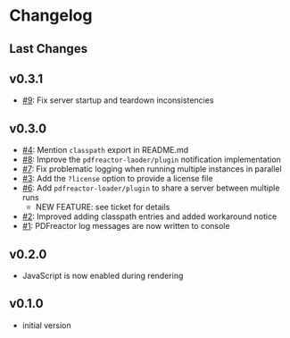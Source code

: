 # Changelog

## Last Changes


## v0.3.1

- [#9](https://github.com/aixigo/pdfreactor-loader/issues/9): Fix server startup and teardown inconsistencies


## v0.3.0

- [#4](https://github.com/aixigo/pdfreactor-loader/issues/4): Mention `classpath` export in README.md
- [#8](https://github.com/aixigo/pdfreactor-loader/issues/8): Improve the `pdfreactor-laoder/plugin` notification implementation
- [#7](https://github.com/aixigo/pdfreactor-loader/issues/7): Fix problematic logging when running multiple instances in parallel
- [#3](https://github.com/aixigo/pdfreactor-loader/issues/3): Add the `?license` option to provide a license file
- [#6](https://github.com/aixigo/pdfreactor-loader/issues/6): Add `pdfreactor-loader/plugin` to share a server between multiple runs
   + NEW FEATURE: see ticket for details
- [#2](https://github.com/aixigo/pdfreactor-loader/issues/2): Improved adding classpath entries and added workaround notice
- [#1](https://github.com/aixigo/pdfreactor-loader/issues/1): PDFreactor log messages are now written to console 


## v0.2.0

- JavaScript is now enabled during rendering


## v0.1.0

- initial version
